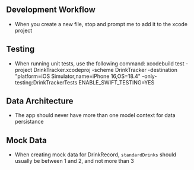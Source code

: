 ## Development Workflow
- When you create a new file, stop and prompt me to add it to the xcode project

## Testing
- When running unit tests, use the following command: xcodebuild test -project DrinkTracker.xcodeproj -scheme DrinkTracker -destination "platform=iOS Simulator,name=iPhone 16,OS=18.4" -only-testing:DrinkTrackerTests ENABLE_SWIFT_TESTING=YES

## Data Architecture
- The app should never have more than one model context for data persistance

## Mock Data
- When creating mock data for DrinkRecord, `standardDrinks` should usually be between 1 and 2, and not more than 3